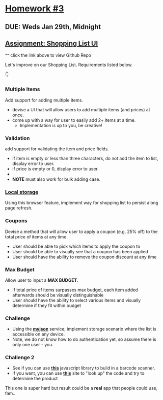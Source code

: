 # [Homework #3](https://mottaquikarim.github.io/JavaScriptDevelopmentRemote/stage/index.html?lecture=11#/4)

## DUE: Weds Jan 29th, Midnight

## [Assignment: Shopping List UI](https://github.com/FEWDMaterials/ShoppingListUI)

^^ click the link above to view Github Repo

Let's improve on our Shopping List. Requirements listed below.

👇



### Multiple Items

Add support for adding multiple items. 

* devise a UI that will allow users to add multiple items (and prices) at once.
* come up with a way for user to easily add 2+ items at a time.
	* Implementation is up to you, be creative!


### Validation

add support for validating the item and price fields.

* if item is empty or less than three characters, do not add the item to list, display error to user. 
* if price is empty or 0, display error to user. 
* 
* **NOTE** must also work for bulk adding case.


### [Local storage](https://developer.mozilla.org/en-US/docs/Web/API/Window/localStorage)

Using this browser feature, implement way for shopping list to persist along page refresh.


### Coupons

Devise a method that will allow user to apply a coupon (e.g. 25% off) to the total price of items at any time. 

* User should be able to pick which items to apply the coupon to
* User should be able to visually see that a coupon has been applied
* User should have the ability to remove the coupon discount at any time


### Max Budget

Allow user to input a **MAX BUDGET**. 

* If total price of items surpasses max budget, each item added afterwards should be visually distinguishable
* User should have the ability to select various items and visually determine if they fit within budget


### Challenge

* Using the **[myjson](http://myjson.com/)** service, implement storage scenario where the list is accessible on any device. 
* Note, we do not know how to do authentication yet, so assume there is only one user - you.


### Challenge 2

* See if you can use **[this](https://serratus.github.io/quaggaJS/examples/static_images.html)** javascript library to build in a barcode scanner. 
* If you want, you can use **[this](https://www.barcodelookup.com/)** site to "look up" the code and try to determine the product

This one is super hard but result could be a **real** app that people could use, fam...


